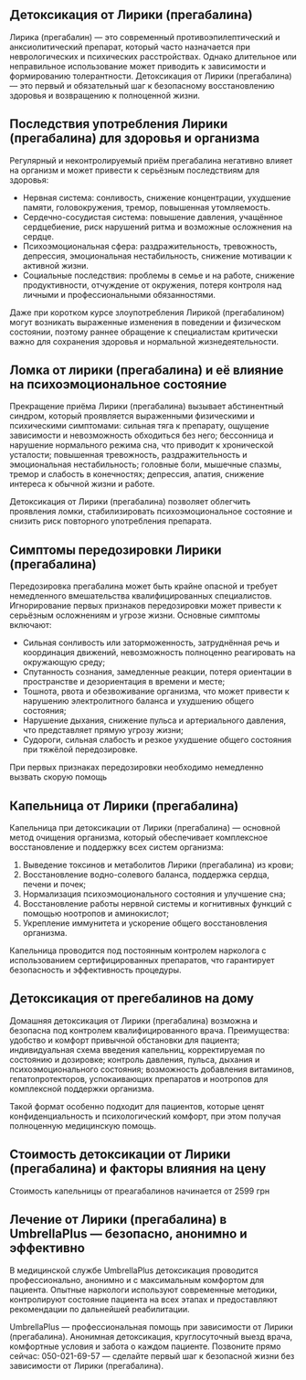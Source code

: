 
## Детоксикация от Лирики (прегабалина)

Лирика (прегабалин) — это современный противоэпилептический и анксиолитический препарат, который часто назначается при неврологических и психических расстройствах. Однако длительное или неправильное использование может приводить к зависимости и формированию толерантности. Детоксикация от Лирики (прегабалина) — это первый и обязательный шаг к безопасному восстановлению здоровья и возвращению к полноценной жизни.

## Последствия употребления Лирики (прегабалина) для здоровья и организма

Регулярный и неконтролируемый приём прегабалина негативно влияет на организм и может привести к серьёзным последствиям для здоровья:

* Нервная система: сонливость, снижение концентрации, ухудшение памяти, головокружения, тремор, повышенная утомляемость.
* Сердечно-сосудистая система: повышение давления, учащённое сердцебиение, риск нарушений ритма и возможные осложнения на сердце.
* Психоэмоциональная сфера: раздражительность, тревожность, депрессия, эмоциональная нестабильность, снижение мотивации к активной жизни.
* Социальные последствия: проблемы в семье и на работе, снижение продуктивности, отчуждение от окружения, потеря контроля над личными и профессиональными обязанностями.

Даже при коротком курсе злоупотребления Лирикой (прегабалином) могут возникать выраженные изменения в поведении и физическом состоянии, поэтому раннее обращение к специалистам критически важно для сохранения здоровья и нормальной жизнедеятельности.

## Ломка от лирики (прегабалина) и её влияние на психоэмоциональное состояние

Прекращение приёма Лирики (прегабалина) вызывает абстинентный синдром, который проявляется выраженными физическими и психическими симптомами: сильная тяга к препарату, ощущение зависимости и невозможность обходиться без него; бессонница и нарушение нормального режима сна, что приводит к хронической усталости; повышенная тревожность, раздражительность и эмоциональная нестабильность; головные боли, мышечные спазмы, тремор и слабость в конечностях; депрессия, апатия, снижение интереса к обычной жизни и работе.

Детоксикация от Лирики (прегабалина) позволяет облегчить проявления ломки, стабилизировать психоэмоциональное состояние и снизить риск повторного употребления препарата.

## Симптомы передозировки Лирики (прегабалина)

Передозировка прегабалина может быть крайне опасной и требует немедленного вмешательства квалифицированных специалистов. Игнорирование первых признаков передозировки может привести к серьёзным осложнениям и угрозе жизни. Основные симптомы включают:

* Сильная сонливость или заторможенность, затруднённая речь и координация движений, невозможность полноценно реагировать на окружающую среду;
* Спутанность сознания, замедленные реакции, потеря ориентации в пространстве и дезориентация в времени и месте;
* Тошнота, рвота и обезвоживание организма, что может привести к нарушению электролитного баланса и ухудшению общего состояния;
* Нарушение дыхания, снижение пульса и артериального давления, что представляет прямую угрозу жизни;
* Судороги, сильная слабость и резкое ухудшение общего состояния при тяжёлой передозировке.

При первых признаках передозировки необходимо немедленно вызвать скорую помощь

## Капельница от Лирики (прегабалина)

Капельница при детоксикации от Лирики (прегабалина) — основной метод очищения организма, который обеспечивает комплексное восстановление и поддержку всех систем организма:

1. Выведение токсинов и метаболитов Лирики (прегабалина) из крови;
2. Восстановление водно-солевого баланса, поддержка сердца, печени и почек;
3. Нормализация психоэмоционального состояния и улучшение сна;
4. Восстановление работы нервной системы и когнитивных функций с помощью ноотропов и аминокислот;
5. Укрепление иммунитета и ускорение общего восстановления организма.

Капельница проводится под постоянным контролем нарколога с использованием сертифицированных препаратов, что гарантирует безопасность и эффективность процедуры.

## Детоксикация от прегебалинов на дому 

Домашняя детоксикация от Лирики (прегабалина) возможна и безопасна под контролем квалифицированного врача. Преимущества: удобство и комфорт привычной обстановки для пациента; индивидуальная схема введения капельниц, корректируемая по состоянию и дозировке; контроль давления, пульса, дыхания и психоэмоционального состояния; возможность добавления витаминов, гепатопротекторов, успокаивающих препаратов и ноотропов для комплексной поддержки организма.

Такой формат особенно подходит для пациентов, которые ценят конфиденциальность и психологический комфорт, при этом получая полноценную медицинскую помощь.

## Стоимость детоксикации от Лирики (прегабалина) и факторы влияния на цену

Стоимость капельницы от преагабалинов начинается от 2599 грн

## Лечение от Лирики (прегабалина) в UmbrellaPlus — безопасно, анонимно и эффективно

В медицинской службе UmbrellaPlus детоксикация проводится профессионально, анонимно и с максимальным комфортом для пациента. Опытные наркологи используют современные методики, контролируют состояние пациента на всех этапах и предоставляют рекомендации по дальнейшей реабилитации.

UmbrellaPlus — профессиональная помощь при зависимости от Лирики (прегабалина). Анонимная детоксикация, круглосуточный выезд врача, комфортные условия и забота о каждом пациенте. Позвоните прямо сейчас: 050-021-69-57 — сделайте первый шаг к безопасной жизни без зависимости от Лирики (прегабалина).
